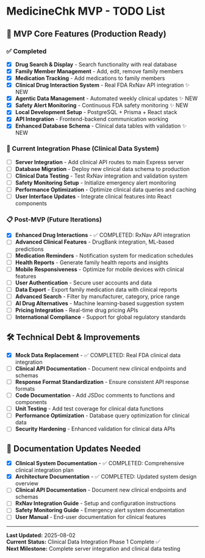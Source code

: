 # MedicineChk MVP - TODO List

## 🎯 MVP Core Features (Production Ready)

### ✅ Completed
- [x] **Drug Search & Display** - Search functionality with real database
- [x] **Family Member Management** - Add, edit, remove family members  
- [x] **Medication Tracking** - Add medications to family members
- [x] **Clinical Drug Interaction System** - Real FDA RxNav API integration ✨ NEW
- [x] **Agentic Data Management** - Automated weekly clinical updates ✨ NEW
- [x] **Safety Alert Monitoring** - Continuous FDA safety monitoring ✨ NEW
- [x] **Local Development Setup** - PostgreSQL + Prisma + React stack
- [x] **API Integration** - Frontend-backend communication working
- [x] **Enhanced Database Schema** - Clinical data tables with validation ✨ NEW

### 🔄 Current Integration Phase (Clinical Data System)
- [ ] **Server Integration** - Add clinical API routes to main Express server
- [ ] **Database Migration** - Deploy new clinical data schema to production
- [ ] **Clinical Data Testing** - Test RxNav integration and validation system
- [ ] **Safety Monitoring Setup** - Initialize emergency alert monitoring
- [ ] **Performance Optimization** - Optimize clinical data queries and caching
- [ ] **User Interface Updates** - Integrate clinical features into React components

### 📋 Post-MVP (Future Iterations)
- [x] **Enhanced Drug Interactions** - ✅ COMPLETED: RxNav API integration
- [ ] **Advanced Clinical Features** - DrugBank integration, ML-based predictions
- [ ] **Medication Reminders** - Notification system for medication schedules
- [ ] **Health Reports** - Generate family health reports and insights
- [ ] **Mobile Responsiveness** - Optimize for mobile devices with clinical features
- [ ] **User Authentication** - Secure user accounts and data
- [ ] **Data Export** - Export family medication data with clinical reports
- [ ] **Advanced Search** - Filter by manufacturer, category, price range
- [ ] **AI Drug Alternatives** - Machine learning-based suggestion system
- [ ] **Pricing Integration** - Real-time drug pricing APIs
- [ ] **International Compliance** - Support for global regulatory standards

## 🛠️ Technical Debt & Improvements
- [x] **Mock Data Replacement** - ✅ COMPLETED: Real FDA clinical data integration
- [ ] **Clinical API Documentation** - Document new clinical endpoints and schemas
- [ ] **Response Format Standardization** - Ensure consistent API response formats
- [ ] **Code Documentation** - Add JSDoc comments to functions and components
- [ ] **Unit Testing** - Add test coverage for clinical data functions
- [ ] **Performance Optimization** - Database query optimization for clinical data
- [ ] **Security Hardening** - Enhanced validation for clinical data APIs

## 📖 Documentation Updates Needed
- [x] **Clinical System Documentation** - ✅ COMPLETED: Comprehensive clinical integration plan
- [x] **Architecture Documentation** - ✅ COMPLETED: Updated system design overview
- [ ] **Clinical API Documentation** - Document new clinical endpoints and schemas
- [ ] **RxNav Integration Guide** - Setup and configuration instructions
- [ ] **Safety Monitoring Guide** - Emergency alert system documentation
- [ ] **User Manual** - End-user documentation for clinical features

---

**Last Updated:** 2025-08-02  
**Current Status:** Clinical Data Integration Phase 1 Complete ✅  
**Next Milestone:** Complete server integration and clinical data testing